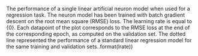 The performance of a single linear artificial neuron model when used for a regression task. The neuron model has been trained with batch gradient descent on the root mean square (RMSE) loss. The learning rate is equal to {0}. Each datapoint of the plot corresponds to the RMSE loss at the end of the corresponding epoch, as computed on the validation set. The dotted line represented the performance of a standard linear regression model for the same training and validation sets..format(lrate))

